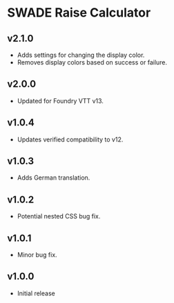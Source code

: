 # SWADE Raise Calculator

## v2.1.0

- Adds settings for changing the display color.
- Removes display colors based on success or failure.

## v2.0.0

- Updated for Foundry VTT v13.

## v1.0.4

- Updates verified compatibility to v12.

## v1.0.3

- Adds German translation.

## v1.0.2

- Potential nested CSS bug fix.

## v1.0.1

- Minor bug fix.

## v1.0.0

- Initial release
